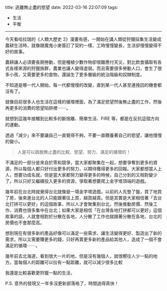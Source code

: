 title: 逃離無止盡的慾望
date: 2022-03-16 22:07:09
tags:
- 生活
- 平衡
---

今天看哈拉瑞的《人類大歷史 2》漫畫有感，一開始在講人類從狩獵採集生活變成農耕生活時，就像跟魔鬼小麥簽訂了契約一樣，工時慢慢變長，生活卻慢慢變得不好的故事。

農耕讓人必須要長期勞動，但是種植少數作物卻很難應付天災，對比飲食攝取有各式各樣來源的狩獵族群，農業也讓人變得虛弱。而且需要很多勞動人口，會生了很多小孩，又需要更多的食物，還誕生了更多層級的統治階級和奴隸制度。

不知道是哪一代人開始，每一代都慢慢的改變，直到某一代人甚至連挽回的機會都沒有了。

就像目前很多人也生活在這樣的循環裡面，為了滿足慾望然後無止盡的工作，然後再更多的消費的慾望陷阱裡⋯⋯。

<!-- more -->

就想到這幾年接觸到比較多的斷捨離、簡單生活、FIRE 等，都是在反抗這個方向的運動。

透過「減少」來不要讓自己一直覺得不夠，不要一直餵養著自己的慾望，讓他慢慢的變小。

> 人是可以跳脫無止盡的比較、慾望、努力、滿足的循環的！

不滿足的一部分是來自於零和競爭，當大家都聚集在一起，想要爭奪到更多的資源，所以每個人都只好付出更多的努力，以期待獲得更多的回報。大家都想當人上人，想要功成名就，但是當大家都努力變得更多的時候，自己分到的又相對變少了。所以只好又繼續投入更多的資源，爭取著想要爬上金字塔頂端的遊戲。

幾年前在台北時就覺得台北就像是一場金字塔遊戲，以前的人先墊了盤，買了地買了房，後來進台北的人只能跟著往上買，越買越貴。但是其實是大家相信著「去台北打拼可以更好」的這個故事，所以人才會聚集到台北，然後推動房價、然後工作、消費也很多集中在台北；如果大家是相信「在台灣各地打拼都可以更好」這個故事的話，人就會相對於分散在各地，人分散了工作也就跟著分散在各地，台北的房價也不會那麼高。

想到現在有很多新的產品好像可以滿足一些需求、讓生活變得更好、製造出了新的需求，所以又需要賺更多的錢，只好再賣更多新的產品給其他人，造成了一個不會滿足的循環⋯⋯。

幾年前去北海道，看到很大一片的地，但是沒有幾個人，就很嚮往人少一點的地方。當每個人的距離可以拉有一點距離，就可以減少很多比較

我還是比較喜歡更狩獵一點的生活，

P.S. 意外的發現又一年多沒更新部落格了，時間過得真快！